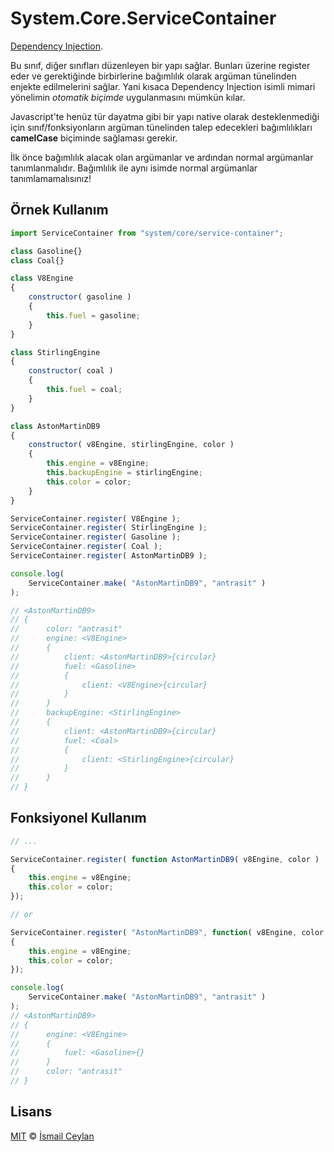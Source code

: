 # System.Core.ServiceContainer

[Dependency Injection][source].

Bu sınıf, diğer sınıfları düzenleyen bir yapı sağlar. Bunları üzerine register eder ve gerektiğinde birbirlerine bağımlılık olarak argüman tünelinden enjekte edilmelerini sağlar. Yani kısaca Dependency Injection isimli mimari yönelimin *otomatik biçimde* uygulanmasını mümkün kılar.

Javascript'te henüz tür dayatma gibi bir yapı native olarak desteklenmediği için sınıf/fonksiyonların argüman tünelinden talep edecekleri bağımlılıkları **camelCase** biçiminde sağlaması gerekir.

İlk önce bağımlılık alacak olan argümanlar ve ardından normal argümanlar tanımlanmalıdır. Bağımlılık ile aynı isimde normal argümanlar tanımlamamalısınız!

## Örnek Kullanım

```js
import ServiceContainer from "system/core/service-container";

class Gasoline{}
class Coal{}

class V8Engine
{
	constructor( gasoline )
	{
		this.fuel = gasoline;
	}
}

class StirlingEngine
{
	constructor( coal )
	{
		this.fuel = coal;
	}
}

class AstonMartinDB9
{
	constructor( v8Engine, stirlingEngine, color )
	{
		this.engine = v8Engine;
		this.backupEngine = stirlingEngine;
		this.color = color;
	}
}

ServiceContainer.register( V8Engine );
ServiceContainer.register( StirlingEngine );
ServiceContainer.register( Gasoline );
ServiceContainer.register( Coal );
ServiceContainer.register( AstonMartinDB9 );

console.log(
	ServiceContainer.make( "AstonMartinDB9", "antrasit" )
);

// <AstonMartinDB9>
// {
//		color: "antrasit"
// 		engine: <V8Engine>
//		{
//			client: <AstonMartinDB9>{circular}
//			fuel: <Gasoline>
//			{
//				client: <V8Engine>{circular}
//			}
//		}
//		backupEngine: <StirlingEngine>
//		{
//			client: <AstonMartinDB9>{circular}
//			fuel: <Coal>
//			{
//				client: <StirlingEngine>{circular}
//			}
//		}
// }
```

## Fonksiyonel Kullanım

```js
// ...

ServiceContainer.register( function AstonMartinDB9( v8Engine, color )
{
	this.engine = v8Engine;
	this.color = color;
});

// or

ServiceContainer.register( "AstonMartinDB9", function( v8Engine, color )
{
	this.engine = v8Engine;
	this.color = color;
});

console.log(
	ServiceContainer.make( "AstonMartinDB9", "antrasit" )
);
// <AstonMartinDB9>
// {
// 		engine: <V8Engine>
//		{
//			fuel: <Gasoline>{}
//		}
//		color: "antrasit"
// }
```

## Lisans

[MIT][license] © [İsmail Ceylan][author]

<!-- Linkler -->

[license]: license
[author]: https://github.com/ismailceylan
[source]: https://en.wikipedia.org/wiki/Dependency_injection
